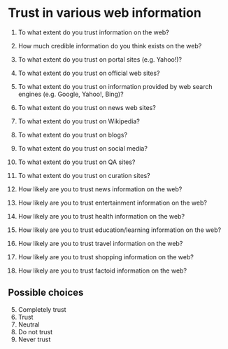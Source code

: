 # Trust in various web information

1. To what extent do you trust information on the web?

2. How much credible information do you think exists on the web?

3. To what extent do you trust on portal sites (e.g. Yahoo!)?

4. To what extent do you trust on official web sites?

5. To what extent do you trust on information provided by web search engines (e.g. Google, Yahoo!, Bing)?

6. To what extent do you trust on news web sites?

7. To what extent do you trust on Wikipedia?

8. To what extent do you trust on blogs?

9. To what extent do you trust on social media?

10. To what extent do you trust on QA sites?

11. To what extent do you trust on curation sites?

12. How likely are you to trust news information on the web?

13. How likely are you to trust entertainment information on the web?

14. How likely are you to trust health information on the web?

15. How likely are you to trust education/learning information on the web?

16. How likely are you to trust travel information on the web?

17. How likely are you to trust shopping information on the web?

18. How likely are you to trust factoid information on the web?

## Possible choices
5. Completely trust
4. Trust
3. Neutral
2. Do not trust
1. Never trust
